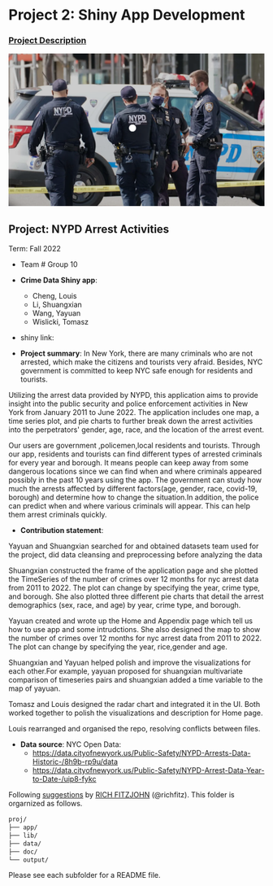 # Project 2: Shiny App Development

### [Project Description](doc/project2_desc.md)

![screenshot](doc/figs/arrest.png)



## Project: NYPD Arrest Activities
Term: Fall 2022

+ Team # Group 10
+ **Crime Data Shiny app**:
	+ Cheng, Louis
	+ Li, Shuangxian
	+ Wang, Yayuan
	+ Wislicki, Tomasz

+ shiny link:

+ **Project summary**:
In New York, there are many criminals who are not arrested, which make the citizens and tourists very afraid. Besides, NYC government is committed to keep NYC safe enough for residents and tourists.

Utilizing the arrest data provided by NYPD, this application aims to provide insight into the public security and police enforcement activities in New York from January 2011 to June 2022. The application includes one map, a time series plot, and pie charts to further break down the arrest activities into the perpetrators' gender, age, race, and the location of the arrest event.

Our users are government ,policemen,local residents and tourists. Through our app, residents and tourists can find different types of arrested criminals for every year and borough. It means people can keep away from some dangerous locations since we can find when and where criminals appeared possibly in the past 10 years using the app. The government can study how much the arrests affected  by different factors(age, gender, race, covid-19, borough) and determine how to change the situation.In addition, the police can predict when and where various criminals will appear. This can help them arrest criminals quickly.


+ **Contribution statement**: 

Yayuan and Shuangxian searched for and obtained datasets team used for the project, did data cleansing and preprocessing before analyzing the data

Shuangxian constructed the frame of the application page and she plotted the TimeSeries of  the number of crimes over 12 months for nyc arrest data from 2011 to 2022. The plot can change by specifying the year, crime type, and borough. She also plotted three different pie charts that detail the arrest demographics (sex, race, and age) by year, crime type, and borough.


Yayuan created and wrote up the Home and Appendix page which tell us how to use app and some intrudctions. She also designed the map to show the number of crimes over 12 months for nyc arrest data from 2011 to 2022. The plot can change by specifying the year, rice,gender and age. 

Shuangxian and Yayuan helped polish and improve the visualizations for each other.For example, yayuan proposed for shuangxian multivariate comparison of timeseries pairs and shuangxian added a time variable to the map of yayuan.

Tomasz and Louis designed the radar chart and integrated it in the UI. Both worked together to polish the visualizations and description for Home page.

Louis rearranged and organised the repo, resolving conflicts between files.

+ **Data source**: 
NYC Open Data:  
   + https://data.cityofnewyork.us/Public-Safety/NYPD-Arrests-Data-Historic-/8h9b-rp9u/data
   + https://data.cityofnewyork.us/Public-Safety/NYPD-Arrest-Data-Year-to-Date-/uip8-fykc

Following [suggestions](http://nicercode.github.io/blog/2013-04-05-projects/) by [RICH FITZJOHN](http://nicercode.github.io/about/#Team) (@richfitz). This folder is orgarnized as follows.

```
proj/
├── app/
├── lib/
├── data/
├── doc/
└── output/
```

Please see each subfolder for a README file.

